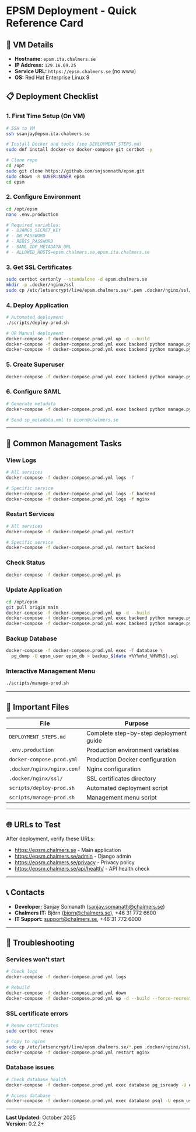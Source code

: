# EPSM Deployment - Quick Reference Card

## 🎯 VM Details
- **Hostname:** `epsm.ita.chalmers.se`
- **IP Address:** `129.16.69.25`
- **Service URL:** `https://epsm.chalmers.se` (no www)
- **OS:** Red Hat Enterprise Linux 9

## 📋 Deployment Checklist

### 1. First Time Setup (On VM)
```bash
# SSH to VM
ssh ssanjay@epsm.ita.chalmers.se

# Install Docker and tools (see DEPLOYMENT_STEPS.md)
sudo dnf install docker-ce docker-compose git certbot -y

# Clone repo
cd /opt
sudo git clone https://github.com/snjsomnath/epsm.git
sudo chown -R $USER:$USER epsm
cd epsm
```

### 2. Configure Environment
```bash
cd /opt/epsm
nano .env.production

# Required variables:
# - DJANGO_SECRET_KEY
# - DB_PASSWORD
# - REDIS_PASSWORD
# - SAML_IDP_METADATA_URL
# - ALLOWED_HOSTS=epsm.chalmers.se,epsm.ita.chalmers.se
```

### 3. Get SSL Certificates
```bash
sudo certbot certonly --standalone -d epsm.chalmers.se
mkdir -p .docker/nginx/ssl
sudo cp /etc/letsencrypt/live/epsm.chalmers.se/*.pem .docker/nginx/ssl/
```

### 4. Deploy Application
```bash
# Automated deployment
./scripts/deploy-prod.sh

# OR Manual deployment
docker-compose -f docker-compose.prod.yml up -d --build
docker-compose -f docker-compose.prod.yml exec backend python manage.py migrate
docker-compose -f docker-compose.prod.yml exec backend python manage.py collectstatic --noinput
```

### 5. Create Superuser
```bash
docker-compose -f docker-compose.prod.yml exec backend python manage.py createsuperuser
```

### 6. Configure SAML
```bash
# Generate metadata
docker-compose -f docker-compose.prod.yml exec backend python manage.py saml_metadata > sp_metadata.xml

# Send sp_metadata.xml to biorn@chalmers.se
```

---

## 🔧 Common Management Tasks

### View Logs
```bash
# All services
docker-compose -f docker-compose.prod.yml logs -f

# Specific service
docker-compose -f docker-compose.prod.yml logs -f backend
docker-compose -f docker-compose.prod.yml logs -f nginx
```

### Restart Services
```bash
# All services
docker-compose -f docker-compose.prod.yml restart

# Specific service
docker-compose -f docker-compose.prod.yml restart backend
```

### Check Status
```bash
docker-compose -f docker-compose.prod.yml ps
```

### Update Application
```bash
cd /opt/epsm
git pull origin main
docker-compose -f docker-compose.prod.yml up -d --build
docker-compose -f docker-compose.prod.yml exec backend python manage.py migrate
docker-compose -f docker-compose.prod.yml exec backend python manage.py collectstatic --noinput
```

### Backup Database
```bash
docker-compose -f docker-compose.prod.yml exec -T database \
  pg_dump -U epsm_user epsm_db > backup_$(date +%Y%m%d_%H%M%S).sql
```

### Interactive Management Menu
```bash
./scripts/manage-prod.sh
```

---

## 📂 Important Files

| File | Purpose |
|------|---------|
| `DEPLOYMENT_STEPS.md` | Complete step-by-step deployment guide |
| `.env.production` | Production environment variables |
| `docker-compose.prod.yml` | Production Docker configuration |
| `.docker/nginx/nginx.conf` | Nginx configuration |
| `.docker/nginx/ssl/` | SSL certificates directory |
| `scripts/deploy-prod.sh` | Automated deployment script |
| `scripts/manage-prod.sh` | Management menu script |

---

## 🌐 URLs to Test

After deployment, verify these URLs:
- https://epsm.chalmers.se - Main application
- https://epsm.chalmers.se/admin - Django admin
- https://epsm.chalmers.se/privacy - Privacy policy
- https://epsm.chalmers.se/api/health/ - API health check

---

## 📞 Contacts

- **Developer:** Sanjay Somanath (sanjay.somanath@chalmers.se)
- **Chalmers IT:** Björn (biorn@chalmers.se), +46 31 772 6600
- **IT Support:** support@chalmers.se, +46 31 772 6000

---

## 🚨 Troubleshooting

### Services won't start
```bash
# Check logs
docker-compose -f docker-compose.prod.yml logs

# Rebuild
docker-compose -f docker-compose.prod.yml down
docker-compose -f docker-compose.prod.yml up -d --build --force-recreate
```

### SSL certificate errors
```bash
# Renew certificates
sudo certbot renew

# Copy to nginx
sudo cp /etc/letsencrypt/live/epsm.chalmers.se/*.pem .docker/nginx/ssl/
docker-compose -f docker-compose.prod.yml restart nginx
```

### Database issues
```bash
# Check database health
docker-compose -f docker-compose.prod.yml exec database pg_isready -U epsm_user -d epsm_db

# Access database
docker-compose -f docker-compose.prod.yml exec database psql -U epsm_user -d epsm_db
```

---

**Last Updated:** October 2025  
**Version:** 0.2.2+
